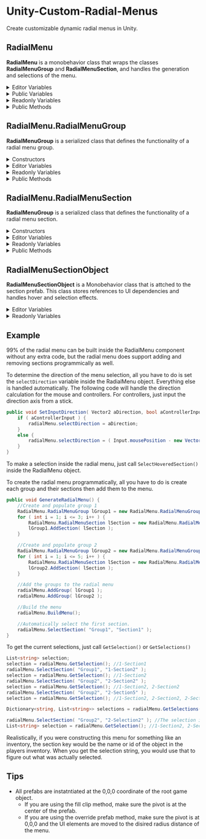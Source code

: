 # Unity-Custom-Radial-Menus
Create customizable dynamic radial menus in Unity.

## RadialMenu
**RadialMenu** is a monobehavior class that wraps the classes **RadialMenuGroup** and **RadialMenuSection**, and handles the generation and selections of the menu.

<details>
  <summary>Editor Variables</summary>
  
  Type | Name | Summary
  ---- | ---- | -------
  private GameObject | root | The root object of the menu. The menu will be generated inside this object.
  private GameObject | sectionPrefab | The default prefab to use when building radial menu sections.
  private GameObject | groupDividerPrefab | A prefab that is placed between each group.
  private GameObject | sectionDividerPrefab | A prefab that is placed between each section.
  private bool | buildOnStart | If enabled, the radial menu will build when start runs.
  private List<RadialMenuGroup> | groups | The groups that make up the radial menu.
  public bool | selectOnHover | If enabled, selections will be made automatically when a section is hovered. This is useful when using a gamepad or making quick selections.<br>**Per group selection does not support this.**
  public bool | perGroupSelection | Allows groups to have multiple selections per group.
   </details>
  
  <details>
    <summary>Public Variables</summary>
  
  Type | Name | Summary
  ---- | ---- | -------
  public Vector2 | selectDirection | The direction of the selection. Set this value using input such as mouse delta or gamepad stick axis.
   </details>
  
  <details>
  <summary>Readonly Variables</summary>
  
  Type | Name | Summary
  ---- | ---- | -------
  public GameObject | root | The root object of the menu. The menu will be generated inside this object.
  public RadialMenuGroup | hoveredGroup | The group currently being hovered.
  public RadialMenuSection | hoveredSection | The section currently being hovered.
   </details>

<details>
  <summary>Public Methods</summary>
  
  Return Type | Method | Summary
  ----------- | ------ | -------
  void | BuildMenu() | Builds/rebuilds the radial menu using current settings.
  void | AddSection(string aGroupKey, RadialMenuSection aSection) | Adds a section to a group with the specified group key.
  void | AddSection(string aGroupKey, RadialMenuSection aSection, int aIndex) | Adds a section to a group with the specified group key at the specified index.
  void | AddGroup(RadialMenuGroup aSection) | Adds a group to the radial menu.
  void | AddGroup(RadialMenuGroup aSection, int aIndex) | Adds a group to the radial menu at the specified index.
  RadialMenuSection | GetSection(string aGroupKey, string aSectionKey) | Finds and returns a RadialMenuSection via a group key and section key.
  RadialMenuSection | GetSection(Vector2 aDirection, Vector2 aDeadZone) | Returns a RadialMenuSection using a direction and deadzone.
  RadialMenuGroup | GetGroup(string aGroupKey) | Finds and returns a RadialMenuGroup by its key.
  RadialMenuGroup | GetGroup(Vector2 aDirection, Vector2 aDeadZone) | Returns a RadialMenuGroup using a direction and dedzone.
  void | SelectHoveredSection() | Selects the hovered section.
  void | SelectSection(string aGroupKey, string aSectionKey) | Selects a section via a group and section key.
  Dictionary<string, List<string>> | GetSelections() | Returns the selections of all groups in the menu.
  List<string> | GetSelection() | Returns the selections of the first avalible group. Useful if the menu only has one group.
  List<string> | GetSelection( string aGroupKey ) | Retruns the selections of a specified group by key.
 </details>
  
  ## RadialMenu.RadialMenuGroup
**RadialMenuGroup** is a serialized class that defines the functionality of a radial menu group.

<details>
  <summary>Constructors</summary>
  
  ```c#
  new RadialMenuGroup( string aKey, int aDegrees, int aMaxSelections = 1 );
  ```
  ```c#
  new RadialMenuGroup( string aKey, int aDegrees, int aAdditionalFillClip, int aMaxSelections = 1 );
  ```
  ```c#
  new RadialMenuGroup( string aKey, int aDegrees, int aAdditionalFillClip, GameObject aSectionPrefabOverride, int aMaxSelections = 1 );
  ```
  </details>
  
<details>
  <summary>Editor Variables</summary>
  
  Type | Name | Summary
  ---- | ---- | -------
  private string | groupKey | A unique key to identify this selection group.
  private int | degrees | How many degress this group will use. Make sure all groups add up to 360 degrees.
  private int | additionalFillClip | Additional clipping to add to section fills. This is useful if you are using dividers between sections since dividers do not take up space.
  public int | maxSelections | The max number of selections that can be made in this group. This number is ignored if per group selection is disabled.
  public GameObject | sectionPrefabOverride | Use this if you want to use a prefab instead of sprite fills. Section size is ignored.
  public List<RadialMenuSection> | sections | The sections inside this group.
   </details>
  
  <details>

  <summary>Readonly Variables</summary>
  
  Type | Name | Summary
  ---- | ---- | -------
  public string | groupKey | A unique key to identify this selection group.
  public int | additionalFillClip | Additional clipping to add to section fills. This is useful if you are using dividers between sections since dividers do not take up space.
  public float | startDegrees | The degree this section group starts.
  public float | endDegrees | The degree this section group ends.
  public IReadOnlyList<RadialMenuSection> | selectedSections | A readonly list containing the ids of all selected sections inside the group.
  public RadialMenuSection | selectedSection | The first selection inside the group. Useful if a group does not support more than one selection.
   </details>

<details>
  <summary>Public Methods</summary>
  
  Return Type | Method | Summary
  ----------- | ------ | -------
  void | AddSection(RadialMenuSection aSection) | Adds a section to the end of the group.
  void | AddSection(RadialMenuSection aSection, int aIndex) | Adds a section to the group at a specified index.
 </details>
    
  ## RadialMenu.RadialMenuSection
**RadialMenuGroup** is a serialized class that defines the functionality of a radial menu section.

<details>
  <summary>Constructors</summary>

  ```c#
  new RadialMenuSection( string aKey );
  ```
  ```c#
  new RadialMenuSection( string aKey, Sprite aSprite, bool aRepositionSprite = true );
  ```
  ```c#
  new RadialMenuSection( string aKey, Sprite aSprite, Vector2 aSpriteSize, bool aRepositionSprite = true );
  ```
  ```c#
  new RadialMenuSection( string aKey, Sprite aSprite, Vector2 aSpriteSize, Color aSpriteColor, bool aRepositionSprite = true );
  ```
  </details>
  
<details>
  <summary>Editor Variables</summary>
  
  Type | Name | Summary
  ---- | ---- | -------
  private string | sectionKey | A unique key to identify this selection inside its group.
  private Sprite | displaySprite | The sprite to display for this section.
  private Vector2 | spriteSize | The size of the display sprite.
  private Color | spriteColor | The color of the display sprite.
  public bool | repositionSprite | Should the sprite be repositioned to the center of the section along the circumference of the menu.
  public UnityEvent<string, string> | OnSelect | An event that fires when the section is selected with the group and section key.
  public UnityEvent<string, string> | OnDeselect | An event that fires when the section is deselected with the group and section key.
  </details>
  
  <details>

  <summary>Readonly Variables</summary>
  
  Type | Name | Summary
  ---- | ---- | -------
  public string | sectionKey | A unique key to identify this selection inside its group.
  public bool | selected | Is this section currently selected?
  public bool | hovered | Is this section currently being hovered?
  public Sprite | displaySprite | The sprite to display for this section.
  public Vector2 | spriteSize | The size of the display sprite.
  public Color | spriteColor | The color of the display sprite.
  public float | startDegree | The degree this section starts.
  public float | endDegree | The degree this section ends.
  </details>

<details>
  <summary>Public Methods</summary>
  
  Return Type | Method | Summary
  ----------- | ------ | -------
  void | UpdateSprite | Updates the sprite, sprite size, and sprite color to the current settings.
  void | Select(string aGroupKey) | Select this section.
  void | Deselect(string aGroupKey) | Deselects this section.
  void | SetSprite(Sprite aSprite, Vector2 aSize) | Sets the section's sprite with the supplied size.
  void | SetSprite(Sprite aSprite, Vector2 aSize, Color aColor) | Sets the section's sprite with the supplied size and color.
 </details>
  
## RadialMenuSectionObject
**RadialMenuSectionObject** is a Monobehavior class that is attched to the section prefab. This class stores references to UI dependencies and handles hover and selection effects.

  <details>
  <summary>Editor Variables</summary>
  
  Type | Name | Summary
  ---- | ---- | -------
  private Image | backgroundImage | The background image of this section. The sprite radial fill will be applied to this image.
  private Image | displayImage | The icon inside this section. The sprite will automatically be set and centered inside the section.
  private GameObject | selectedOverlay | An overlay object that is enabled when the section is selected.
  private Color | selectedColor | The color of the selected overlay.
  private GameObject | hoverOverlay | An overlay object that is enabled when the section is hovered.
  private Color | hoverColor | The color of the hover overlay.
  </details>
  
  <details>

  <summary>Readonly Variables</summary>
  
  Type | Name | Summary
  ---- | ---- | -------
  public Image | backgroundImage | The background image of this section. The sprite radial fill will be applied to this image.
  public Image | displayImage | The icon inside this section. The sprite will automatically be set and centered inside the section.
  </details>

## Example
99% of the radial menu can be built inside the RadialMenu component without any extra code, but the radial menu does support adding and removing sections programmically as well.
  
To determine the direction of the menu selection, all you have to do is set the ``selectDirection`` variable inside the RadialMenu object. Everything else is handled automatically. The following code will handle the direction calculation for the mouse and controllers. For controllers, just input the direction axis from a stick.
```c#
public void SetInputDirection( Vector2 aDirection, bool aControllerInput ) {
    if ( aControllerInput ) {
        radialMenu.selectDirection = aDirection;
    }
    else {
        radialMenu.selectDirection = ( Input.mousePosition - new Vector3( Screen.width / 2, Screen.height / 2 ) - Vector3.zero ).normalized;
    }
}
```
To make a selection inside the radial menu, just call ``SelectHoveredSection()`` inside the RadialMenu object. 
  
To create the radial menu programmatically, all you have to do is create each group and their sections then add them to the menu.
```c#
public void GenerateRadialMenu() {
    //Create and populate group 1
    RadialMenu.RadialMenuGroup lGroup1 = new RadialMenu.RadialMenuGroup( "Group1", 180 );
    for ( int i = 1; i <= 3; i++ ) {
        RadialMenu.RadialMenuSection lSection = new RadialMenu.RadialMenuSection( "1-Section" + i, iconSprite, Vector2.zero, Color.white );
        lGroup1.AddSection( lSection );
    }

    //Create and populate group 2
    RadialMenu.RadialMenuGroup lGroup2 = new RadialMenu.RadialMenuGroup( "Group2", 180, 2 );
    for ( int i = 1; i <= 5; i++ ) {
        RadialMenu.RadialMenuSection lSection = new RadialMenu.RadialMenuSection( "2-Section" + i, iconSprite, Vector2.zero, Color.white );
        lGroup2.AddSection( lSection );
    }

    //Add the groups to the radial menu
    radialMenu.AddGroup( lGroup1 );
    radialMenu.AddGroup( lGroup2 );

    //Build the menu
    radialMenu.BuildMenu();

    //Automatically select the first section.
    radialMenu.SelectSection( "Group1", "Section1" );
}
```
To get the current selections, just call ``GetSelection()`` or ``GetSelections()``
```c#
List<string> selection;
selection = radialMenu.GetSelection(); //1-Section1
radialMenu.SelectSection( "Group1", "1-Section2" );
selection = radialMenu.GetSelection(); //1-Section2
radialMenu.SelectSection( "Group2", "2-Section2" );
selection = radialMenu.GetSelection(); //1-Section2, 2-Section2
radialMenu.SelectSection( "Group2", "2-Section5" );
selection = radialMenu.GetSelection(); //1-Section2, 2-Section2, 2-Section5

Dictionary<string, List<string>> selections = radialMenu.GetSelections(); // Group1{1-Section2}, Group2{2-Section2, 2-Section5}

radialMenu.SelectSection( "Group2", "2-Selection2" ); //The selection is toggled when multiple selections are allowed.
List<string> selection = radialMenu.GetSelection(); //1-Section2, 2-Section5
```
Realistically, if you were constructing this menu for something like an inventory, the section key would be the name or id of the object in the players inventory. When you get the selection string, you would use that to figure out what was actually selected. 
  
## Tips
* All prefabs are instatntiated at the 0,0,0 coordinate of the root game object.
  * If you are using the fill clip method, make sure the pivot is at the center of the prefab.
  * If you are using the override prefab method, make sure the pivot is at 0,0,0 and the UI elements are moved to the disired radius distance of the menu. 
